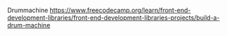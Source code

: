 Drummachine 
https://www.freecodecamp.org/learn/front-end-development-libraries/front-end-development-libraries-projects/build-a-drum-machine
